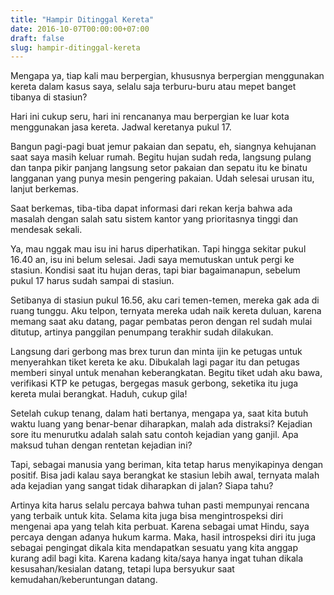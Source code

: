 ```yaml
---
title: "Hampir Ditinggal Kereta"
date: 2016-10-07T00:00:00+07:00
draft: false
slug: hampir-ditinggal-kereta
---
```


Mengapa ya, tiap kali mau berpergian, khususnya berpergian menggunakan kereta dalam kasus saya, selalu saja terburu-buru atau mepet banget tibanya di stasiun?

Hari ini cukup seru, hari ini rencananya mau berpergian ke luar kota menggunakan jasa kereta. Jadwal keretanya pukul 17.

Bangun pagi-pagi buat jemur pakaian dan sepatu, eh, siangnya kehujanan saat saya masih keluar rumah. Begitu hujan sudah reda, langsung pulang dan tanpa pikir panjang langsung setor pakaian dan sepatu itu ke binatu langganan yang punya mesin pengering pakaian. Udah selesai urusan itu, lanjut berkemas.

Saat berkemas, tiba-tiba dapat informasi dari rekan kerja bahwa ada masalah dengan salah satu sistem kantor yang prioritasnya tinggi dan mendesak sekali.

Ya, mau nggak mau isu ini harus diperhatikan. Tapi hingga sekitar pukul 16.40 an, isu ini belum selesai. Jadi saya memutuskan untuk pergi ke stasiun. Kondisi saat itu hujan deras, tapi biar bagaimanapun, sebelum pukul 17 harus sudah sampai di stasiun.

Setibanya di stasiun pukul 16.56, aku cari temen-temen, mereka gak ada di ruang tunggu. Aku telpon, ternyata mereka udah naik kereta duluan, karena memang saat aku datang, pagar pembatas peron dengan rel sudah mulai ditutup, artinya panggilan penumpang terakhir sudah dilakukan.

Langsung dari gerbong mas brex turun dan minta ijin ke petugas untuk menyerahkan tiket kereta ke aku. Dibukalah lagi pagar itu dan petugas memberi sinyal untuk menahan keberangkatan. Begitu tiket udah aku bawa, verifikasi KTP ke petugas, bergegas masuk gerbong, seketika itu juga kereta mulai berangkat. Haduh, cukup gila!

Setelah cukup tenang, dalam hati bertanya, mengapa ya, saat kita butuh waktu luang yang benar-benar diharapkan, malah ada distraksi? Kejadian sore itu menurutku adalah salah satu contoh kejadian yang ganjil. Apa maksud tuhan dengan rentetan kejadian ini?

Tapi, sebagai manusia yang beriman, kita tetap harus menyikapinya dengan positif. Bisa jadi kalau saya berangkat ke stasiun lebih awal, ternyata malah ada kejadian yang sangat tidak diharapkan di jalan? Siapa tahu?

Artinya kita harus selalu percaya bahwa tuhan pasti mempunyai rencana yang terbaik untuk kita. Selama kita juga bisa mengintrospeksi diri mengenai apa yang telah kita perbuat. Karena sebagai umat Hindu, saya percaya dengan adanya hukum karma. Maka, hasil introspeksi diri itu juga sebagai pengingat dikala kita mendapatkan sesuatu yang kita anggap kurang adil bagi kita. Karena kadang kita/saya hanya ingat tuhan dikala kesusahan/kesialan datang, tetapi lupa bersyukur saat kemudahan/keberuntungan datang.